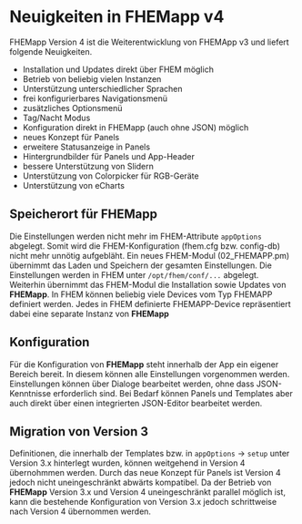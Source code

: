# Neuigkeiten in FHEMapp v4
FHEMapp Version 4 ist die Weiterentwicklung von FHEMApp v3 und liefert folgende Neuigkeiten.

* Installation und Updates direkt über FHEM möglich
* Betrieb von beliebig vielen Instanzen
* Unterstützung unterschiedlicher Sprachen
* frei konfigurierbares Navigationsmenü
* zusätzliches Optionsmenü
* Tag/Nacht Modus
* Konfiguration direkt in FHEMapp (auch ohne JSON) möglich
* neues Konzept für Panels
* erweitere Statusanzeige in Panels
* Hintergrundbilder für Panels und App-Header
* bessere Unterstützung von Slidern
* Unterstützung von Colorpicker für RGB-Geräte
* Unterstützung von eCharts

## Speicherort für FHEMapp
Die Einstellungen werden nicht mehr im FHEM-Attribute `appOptions` abgelegt. Somit wird die FHEM-Konfiguration (fhem.cfg bzw. config-db) nicht mehr unnötig aufgebläht. Ein neues FHEM-Modul (02_FHEMAPP.pm) übernimmt das Laden und Speichern der gesamten Einstellungen. Die Einstellungen werden in FHEM unter `/opt/fhem/conf/...` abgelegt. Weiterhin übernimmt das FHEM-Modul die Installation sowie Updates von **FHEMapp**. In FHEM können beliebig viele Devices vom Typ FHEMAPP definiert werden. Jedes in FHEM definierte FHEMAPP-Device repräsentiert dabei eine separate Instanz von **FHEMapp**

## Konfiguration
Für die Konfiguration von **FHEMapp** steht innerhalb der App ein eigener Bereich bereit. In diesem können alle Einstellungen  vorgenommen werden. Einstellungen können über Dialoge bearbeitet werden, ohne dass JSON-Kenntnisse erforderlich sind. Bei Bedarf können Panels und Templates aber auch direkt über einen integrierten JSON-Editor bearbeitet werden.

## Migration von Version 3
Definitionen, die innerhalb der Templates bzw. in `appOptions` -> `setup` unter Version 3.x hinterlegt wurden, können weitgehend in Version 4 übernohmmen werden. Durch das neue Konzept für Panels ist Version 4 jedoch nicht uneingeschränkt abwärts kompatibel. Da der Betrieb von **FHEMapp** Version 3.x und Version 4 uneingeschränkt parallel möglich ist, kann die bestehende Konfiguration von Version 3.x jedoch schrittweise nach Version 4 übernommen werden.

